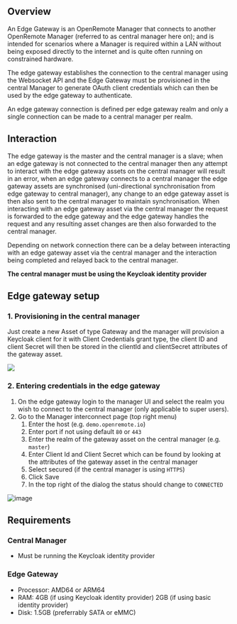## Overview
An Edge Gateway is an OpenRemote Manager that connects to another OpenRemote Manager (referred to as central manager here on); and is intended for scenarios where a Manager is required within a LAN without being exposed directly to the internet and is quite often running on constrained hardware.

The edge gateway establishes the connection to the central manager using the Websocket API and the Edge Gateway must be provisioned in the central Manager to generate OAuth client credentials which can then be used by the edge gateway to authenticate.

An edge gateway connection is defined per edge gateway realm and only a single connection can be made to a central manager per realm.

## Interaction
The edge gateway is the master and the central manager is a slave; when an edge gateway is not connected to the central manager then any attempt to interact with the edge gateway assets on the central manager will result in an error, when an edge gateway connects to a central manager the edge gateway assets are synchronised (uni-directional synchronisation from edge gateway to central manager), any change to an edge gateway asset is then also sent to the central manager to maintain synchronisation. When interacting with an edge gateway asset via the central manager the request is forwarded to the edge gateway and the edge gateway handles the request and any resulting asset changes are then also forwarded to the central manager.

Depending on network connection there can be a delay between interacting with an edge gateway asset via the central manager and the interaction being completed and relayed back to the central manager.

**The central manager must be using the Keycloak identity provider**

## Edge gateway setup

### 1. Provisioning in the central manager
Just create a new Asset of type Gateway and the manager will provision a Keycloak client for it with Client Credentials grant type, the client ID and client Secret will then be stored in the clientId and clientSecret attributes of the gateway asset.

![](https://github.com/openremote/Documentation/blob/master/manuscript/figures/Manager%20-%20Gateway%20Asset.png)

### 2. Entering credentials in the edge gateway
   1. On the edge gateway login to the manager UI and select the realm you wish to connect to the central manager (only applicable to super users).
   1. Go to the Manager interconnect page (top right menu)
      1. Enter the host (e.g. `demo.openremote.io`)
      1. Enter port if not using default `80` or `443`
      1. Enter the realm of the gateway asset on the central manager (e.g. `master`)
      1. Enter Client Id and Client Secret which can be found by looking at the attributes of the gateway asset in the central manager
      1. Select secured (if the central manager is using `HTTPS`)
      1. Click Save
      1. In the top right of the dialog the status should change to `CONNECTED`

![image](https://user-images.githubusercontent.com/7072278/83865817-af4ae500-a71e-11ea-9f6d-105922289b0a.png)

## Requirements
### Central Manager
- Must be running the Keycloak identity provider

### Edge Gateway
- Processor: AMD64 or ARM64
- RAM: 4GB (if using Keycloak identity provider) 2GB (if using basic identity provider)
- Disk: 1.5GB (preferrably SATA or eMMC)